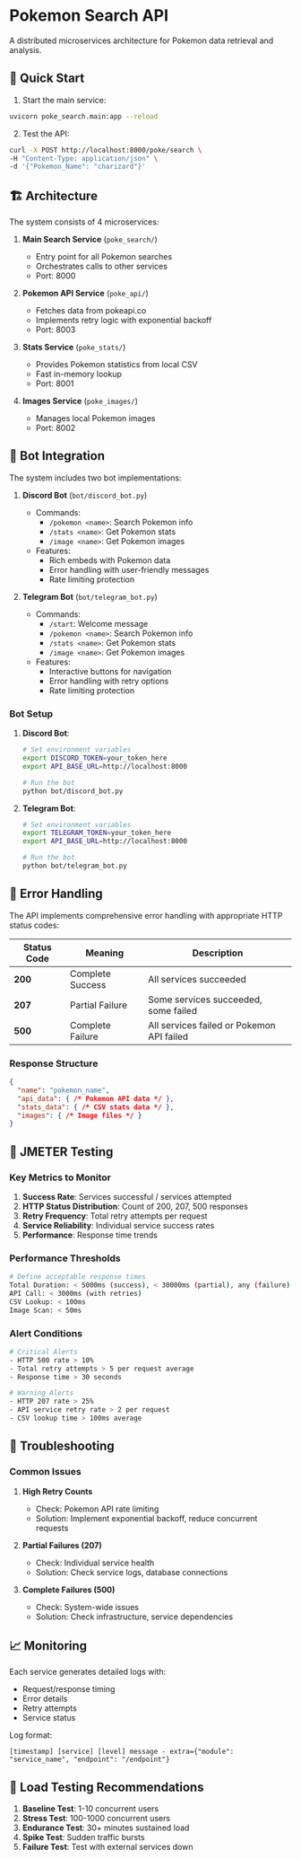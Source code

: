 # Pokemon Search API

A distributed microservices architecture for Pokemon data retrieval and analysis.

## 🚀 Quick Start

1. Start the main service:
```bash
uvicorn poke_search.main:app --reload
```

2. Test the API:
```bash
curl -X POST http://localhost:8000/poke/search \
-H "Content-Type: application/json" \
-d '{"Pokemon_Name": "charizard"}'
```

## 🏗️ Architecture

The system consists of 4 microservices:

1. **Main Search Service** (`poke_search/`)
   - Entry point for all Pokemon searches
   - Orchestrates calls to other services
   - Port: 8000

2. **Pokemon API Service** (`poke_api/`)
   - Fetches data from pokeapi.co
   - Implements retry logic with exponential backoff
   - Port: 8003

3. **Stats Service** (`poke_stats/`)
   - Provides Pokemon statistics from local CSV
   - Fast in-memory lookup
   - Port: 8001

4. **Images Service** (`poke_images/`)
   - Manages local Pokemon images
   - Port: 8002

## 🤖 Bot Integration

The system includes two bot implementations:

1. **Discord Bot** (`bot/discord_bot.py`)
   - Commands:
     - `/pokemon <name>`: Search Pokemon info
     - `/stats <name>`: Get Pokemon stats
     - `/image <name>`: Get Pokemon images
   - Features:
     - Rich embeds with Pokemon data
     - Error handling with user-friendly messages
     - Rate limiting protection

2. **Telegram Bot** (`bot/telegram_bot.py`)
   - Commands:
     - `/start`: Welcome message
     - `/pokemon <name>`: Search Pokemon info
     - `/stats <name>`: Get Pokemon stats
     - `/image <name>`: Get Pokemon images
   - Features:
     - Interactive buttons for navigation
     - Error handling with retry options
     - Rate limiting protection

### Bot Setup

1. **Discord Bot**:
   ```bash
   # Set environment variables
   export DISCORD_TOKEN=your_token_here
   export API_BASE_URL=http://localhost:8000
   
   # Run the bot
   python bot/discord_bot.py
   ```

2. **Telegram Bot**:
   ```bash
   # Set environment variables
   export TELEGRAM_TOKEN=your_token_here
   export API_BASE_URL=http://localhost:8000
   
   # Run the bot
   python bot/telegram_bot.py
   ```

## 🎯 Error Handling

The API implements comprehensive error handling with appropriate HTTP status codes:

| Status Code | Meaning | Description |
|-------------|---------|-------------|
| **200** | Complete Success | All services succeeded |
| **207** | Partial Failure | Some services succeeded, some failed |
| **500** | Complete Failure | All services failed or Pokemon API failed |

### Response Structure

```json
{
  "name": "pokemon_name",
  "api_data": { /* Pokemon API data */ },
  "stats_data": { /* CSV stats data */ },
  "images": { /* Image files */ }
}
```

## 🧪 JMETER Testing

### Key Metrics to Monitor

1. **Success Rate**: Services successful / services attempted
2. **HTTP Status Distribution**: Count of 200, 207, 500 responses
3. **Retry Frequency**: Total retry attempts per request
4. **Service Reliability**: Individual service success rates
5. **Performance**: Response time trends

### Performance Thresholds

```bash
# Define acceptable response times
Total Duration: < 5000ms (success), < 30000ms (partial), any (failure)
API Call: < 3000ms (with retries)
CSV Lookup: < 100ms
Image Scan: < 50ms
```

### Alert Conditions

```bash
# Critical Alerts
- HTTP 500 rate > 10%
- Total retry attempts > 5 per request average
- Response time > 30 seconds

# Warning Alerts  
- HTTP 207 rate > 25%
- API service retry rate > 2 per request
- CSV lookup time > 100ms average
```

## 🔧 Troubleshooting

### Common Issues

1. **High Retry Counts**
   - Check: Pokemon API rate limiting
   - Solution: Implement exponential backoff, reduce concurrent requests

2. **Partial Failures (207)**
   - Check: Individual service health
   - Solution: Check service logs, database connections

3. **Complete Failures (500)**
   - Check: System-wide issues
   - Solution: Check infrastructure, service dependencies

## 📈 Monitoring

Each service generates detailed logs with:
- Request/response timing
- Error details
- Retry attempts
- Service status

Log format:
```
[timestamp] [service] [level] message - extra={"module": "service_name", "endpoint": "/endpoint"}
```

## 🚀 Load Testing Recommendations

1. **Baseline Test**: 1-10 concurrent users
2. **Stress Test**: 100-1000 concurrent users
3. **Endurance Test**: 30+ minutes sustained load
4. **Spike Test**: Sudden traffic bursts
5. **Failure Test**: Test with external services down

